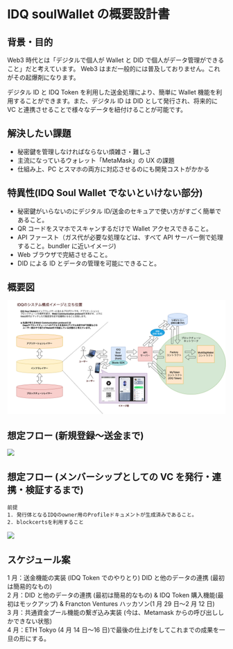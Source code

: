 # IDQ soulWallet の概要設計書

## 背景・目的

Web3 時代とは「デジタルで個人が Wallet と DID で個人がデータ管理ができること」だと考えています。
Web3 はまだ一般的には普及しておりません。これがその起爆剤になります。

デジタル ID と IDQ Token を利用した送金処理により、簡単に Wallet 機能を利用することができます。また、デジタル ID は DID として発行され、将来的に VC と連携させることで様々なデータを紐付けることが可能です。

## 解決したい課題

- 秘密鍵を管理しなければならない煩雑さ・難しさ
- 主流になっているウォレット「MetaMask」の UX の課題
- 仕組み上、PC とスマホの両方に対応させるのにも開発コストがかかる

## 特異性(IDQ Soul Wallet でないといけない部分)

- 秘密鍵がいらないのにデジタル ID/送金のセキュアで使い方がすごく簡単であること。
- QR コードをスマホでスキャンするだけで Wallet アクセスできること。
- API ファースト（ガス代が必要な処理などは、すべて API サーバー側で処理すること。bundler に近いイメージ)
- Web ブラウザで完結させること。
- DID による ID とデータの管理を可能にできること。

## 概要図

<img src="./../img/IDQ-システム構成図.drawio.png">

## 想定フロー (新規登録〜送金まで)

[![](https://mermaid.ink/img/pako:eNqdVVtPE0EU_iuTfYKAD_C4DyQm1YQHE40mvvRlabfa0G5xu01DCAk7A7RACZcgBCxCESqIFrFysVT6Yw67bf-FZ2ZK3aVFjX1odma-853v3GYmlFAirCuqktTfpHQjpAei2itTiwcNgj8rasV0Mhx45rKyU9oC9hbYF2BV0uOuf20Ul-qbV83cN7AXgM45M6dufu6lFovpljNz0MysgH0N9kewS-6ZDTTXKzm1lJUwUvER3WytQ1bCJMCKyAv0HP-9-4m0oZsDcmdMM61oKDqmGRZJDhAtSW4FlYFlgR6Kj7ku4EEOfvh0GOgZ98KW2168sAhHPRZ-x4GWW7TsCOgJfnTi0xzvDbsTYnHIi8SobpD7GGWE5MHQEImoGFEG2AYPiu53nFt_OUd7KQdoEegRsM_AGDq6-Zl3s8tuLlPfr0ijiMCnVZ_8ToXSUJp4KySssQQq8fbBzfV2c7eV16RUlBxUiTwU2V91Vqpgl51MBezNFnCwDQRWENU5BrqHdeTy6Q80crc2nKULJ7fusxDJWuIB0gtgB87UPtg56cu9zIJdE71HgS5gf9b3Ko1Pi-gUlz4WX1Sc8YSngNYwvcB2ga1wCXyzyhXR1eaUfVMr3JuRf2DA2XDm33mlRNoZiGixpI6YRm3tboIw3MBw4A-VbJ_K_XS7wtltN7_TmlSkLuTAnvVRY1vhiIu6V0Xdy_XNCuL8BRq4rWT9bNl9n28UDtsaurdG11bE2wDYlkBfgi0qjR7pFSaJdCfrk2yNchUz1yja7in1tlgfF6iSkdQ47zC75OmwDW8AfTzMeNSwenqd0g5GR_ynwkmbpRVjbc1Z_O731tEwv7PGvYuLrz5_7pbxyluVbfcfSTqWRD1i3Ld5rsRBb8dwOdM7KPEvw2Xd0YnCpqto1mUe0hy6KHp3FugHYOt3LHEAxNUuLZV-Ja6bcS0axidkgjMFFeu1HteDioqfYc0cDSpBYxJx_N5_Pm6EFNUyU3q_khoLa9btc-PffBSO4h2sqGIc-hVdLJ_Id0o8V5O_AD2bR5Y?type=png)](https://mermaid.live/edit#pako:eNqdVVtPE0EU_iuTfYKAD_C4DyQm1YQHE40mvvRlabfa0G5xu01DCAk7A7RACZcgBCxCESqIFrFysVT6Yw67bf-FZ2ZK3aVFjX1odma-853v3GYmlFAirCuqktTfpHQjpAei2itTiwcNgj8rasV0Mhx45rKyU9oC9hbYF2BV0uOuf20Ul-qbV83cN7AXgM45M6dufu6lFovpljNz0MysgH0N9kewS-6ZDTTXKzm1lJUwUvER3WytQ1bCJMCKyAv0HP-9-4m0oZsDcmdMM61oKDqmGRZJDhAtSW4FlYFlgR6Kj7ku4EEOfvh0GOgZ98KW2168sAhHPRZ-x4GWW7TsCOgJfnTi0xzvDbsTYnHIi8SobpD7GGWE5MHQEImoGFEG2AYPiu53nFt_OUd7KQdoEegRsM_AGDq6-Zl3s8tuLlPfr0ijiMCnVZ_8ToXSUJp4KySssQQq8fbBzfV2c7eV16RUlBxUiTwU2V91Vqpgl51MBezNFnCwDQRWENU5BrqHdeTy6Q80crc2nKULJ7fusxDJWuIB0gtgB87UPtg56cu9zIJdE71HgS5gf9b3Ko1Pi-gUlz4WX1Sc8YSngNYwvcB2ga1wCXyzyhXR1eaUfVMr3JuRf2DA2XDm33mlRNoZiGixpI6YRm3tboIw3MBw4A-VbJ_K_XS7wtltN7_TmlSkLuTAnvVRY1vhiIu6V0Xdy_XNCuL8BRq4rWT9bNl9n28UDtsaurdG11bE2wDYlkBfgi0qjR7pFSaJdCfrk2yNchUz1yja7in1tlgfF6iSkdQ47zC75OmwDW8AfTzMeNSwenqd0g5GR_ynwkmbpRVjbc1Z_O731tEwv7PGvYuLrz5_7pbxyluVbfcfSTqWRD1i3Ld5rsRBb8dwOdM7KPEvw2Xd0YnCpqto1mUe0hy6KHp3FugHYOt3LHEAxNUuLZV-Ja6bcS0axidkgjMFFeu1HteDioqfYc0cDSpBYxJx_N5_Pm6EFNUyU3q_khoLa9btc-PffBSO4h2sqGIc-hVdLJ_Id0o8V5O_AD2bR5Y)

## 想定フロー (メンバーシップとしての VC を発行・連携・検証するまで)

```txt
前提
1. 発行体となるIDQのowner用のProfileドキュメントが生成済みであること。
2. blockcertsを利用すること
```

[![](https://mermaid.ink/img/pako:eNqNVctO21AQ_RXLK1BhAd1lgVRBkZBaiZaWbrJxEqe1yKu2IxUhpPia8CighJSCQml5CAKEkvJoKkp5fMxgO1n1Fzp3nIS8Sssi2PeemTlz5lzfCdEfDciiR9Tkt3E54pcHFOm1KoW9EQH_dEUPycLQwDPbPLMKa2B-BPMIzEuhw145LuVSTvZXeeEUjHlgc1byxF6feyWFQrJuJXfLM0tgXIOxB0bBLhrAFjoFMLK0cIgZ8cGNts9nwbihdQZsHowPYOwDy7glXR5SXI9G4mGfrFbe_XpUFaQeQdIEMHPICNiP7oa9Xr5n76yX9i9LiaS7FZNUXfErMSmiCxoFE5FCta8zMGeB7dPDXJsQymkd5ZybDLAzgk3T75SdSt9efwJWBLaDSVpjfTzUF4r6x_yyqmtcFOJ2T4gUU-4oPhoe4lBs1Ezjbys6yLGD1Px4ldwsmAfAvrUnxLm4-q1Q8yYhcVB7VOWsNUSJBTViNDw40kYdvjXyEIw8GAdcVPaTGHyl6ZxXhtMjdPf1PcD_nvZCojms1Aqw905xCliiMUrrxai7XTTKJpcQ7WKsgpEb7ceyTvaitLWA_inlDPuEccuhqRLMzYQjdOvHFI8w2u-CrZmck5528ZWCKH09jjziMlzlHbHM7dW6PZtuQpOmzXldjCt3PQrYNk_IDsHM08NxC5Kqt-KcIru9mC4n1pyN3SYGfEQeGhAKSbxtM2ltniBjymNSA0c04bmm2KDLnJ_JVkWCf8FYhQ3stAFT0_YOdQ9jreffYK3ONdgUyzjbF6X8YgeYM-gsYDdgHtK5MPkrtwP6aNq62v59udHZZDy0UCl_WiaLkOPzXBjun43ap-f28jMY-CWYr8T2NpVvsEpdYvdIO8tIoPDy-RNElhNGSxpfFVifxte0V68r7TWby86itwsv3vE2KqeWTjD5vdVzNXLFtP1lnfdws2wtfq8vgMYZVqNBJSSjN4ChSXbB3Kp-FacGhgbarWesFHOSe5VB_Xe1BsHaoepFt1I4niW8VPAWwe4Eb8QbEbvEsKyGJSWAl9cEj_GK-hs5LHtFDz4GJHXMK3ojk4jjt8fIeMQvenQ1LneJ8VhA0qsXnegJSiGttvo4oOAXtLYo0-tT94qkm3LyD3fzeFI?type=png)](https://mermaid.live/edit#pako:eNqNVctO21AQ_RXLK1BhAd1lgVRBkZBaiZaWbrJxEqe1yKu2IxUhpPia8CighJSCQml5CAKEkvJoKkp5fMxgO1n1Fzp3nIS8Sssi2PeemTlz5lzfCdEfDciiR9Tkt3E54pcHFOm1KoW9EQH_dEUPycLQwDPbPLMKa2B-BPMIzEuhw145LuVSTvZXeeEUjHlgc1byxF6feyWFQrJuJXfLM0tgXIOxB0bBLhrAFjoFMLK0cIgZ8cGNts9nwbihdQZsHowPYOwDy7glXR5SXI9G4mGfrFbe_XpUFaQeQdIEMHPICNiP7oa9Xr5n76yX9i9LiaS7FZNUXfErMSmiCxoFE5FCta8zMGeB7dPDXJsQymkd5ZybDLAzgk3T75SdSt9efwJWBLaDSVpjfTzUF4r6x_yyqmtcFOJ2T4gUU-4oPhoe4lBs1Ezjbys6yLGD1Px4ldwsmAfAvrUnxLm4-q1Q8yYhcVB7VOWsNUSJBTViNDw40kYdvjXyEIw8GAdcVPaTGHyl6ZxXhtMjdPf1PcD_nvZCojms1Aqw905xCliiMUrrxai7XTTKJpcQ7WKsgpEb7ceyTvaitLWA_inlDPuEccuhqRLMzYQjdOvHFI8w2u-CrZmck5528ZWCKH09jjziMlzlHbHM7dW6PZtuQpOmzXldjCt3PQrYNk_IDsHM08NxC5Kqt-KcIru9mC4n1pyN3SYGfEQeGhAKSbxtM2ltniBjymNSA0c04bmm2KDLnJ_JVkWCf8FYhQ3stAFT0_YOdQ9jreffYK3ONdgUyzjbF6X8YgeYM-gsYDdgHtK5MPkrtwP6aNq62v59udHZZDy0UCl_WiaLkOPzXBjun43ap-f28jMY-CWYr8T2NpVvsEpdYvdIO8tIoPDy-RNElhNGSxpfFVifxte0V68r7TWby86itwsv3vE2KqeWTjD5vdVzNXLFtP1lnfdws2wtfq8vgMYZVqNBJSSjN4ChSXbB3Kp-FacGhgbarWesFHOSe5VB_Xe1BsHaoepFt1I4niW8VPAWwe4Eb8QbEbvEsKyGJSWAl9cEj_GK-hs5LHtFDz4GJHXMK3ojk4jjt8fIeMQvenQ1LneJ8VhA0qsXnegJSiGttvo4oOAXtLYo0-tT94qkm3LyD3fzeFI)

## スケジュール案

1 月：送金機能の実装 (IDQ Token でのやりとり) DID と他のデータの連携 (最初は簡易的なもの)  
2 月：DID と他のデータの連携 (最初は簡易的なもの) & IDQ Token 購入機能(最初はモックアップ) & Francton Ventures ハッカソン(1 月 29 日〜2 月 12 日)  
3 月：共通資金プール機能の繋ぎ込み実装 (今は、Metamask からの呼び出ししかできない状態)  
4 月：ETH Tokyo (4 月 14 日〜16 日)で最後の仕上げをしてこれまでの成果を一旦の形にする。
